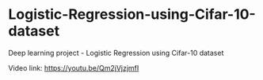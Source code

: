 # Logistic-Regression-using-Cifar-10-dataset
Deep learning project - Logistic Regression using Cifar-10 dataset

Video link: https://youtu.be/Qm2jVjzjmfI
